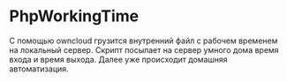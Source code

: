 # PhpWorkingTime

С помощью owncloud грузится внутренний файл с рабочем временем на локальный сервер.
Скрипт посылает на сервер умного дома время входа и время выхода.
Далее уже происходит домашняя автоматизация.
